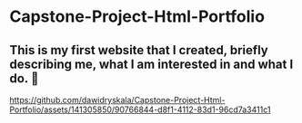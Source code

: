 # Capstone-Project-Html-Portfolio

## This is my first website that I created, briefly describing me, what I am interested in and what I do. :slightly_smiling_face:


https://github.com/dawidryskala/Capstone-Project-Html-Portfolio/assets/141305850/90766844-d8f1-4112-83d1-96cd7a3411c1


